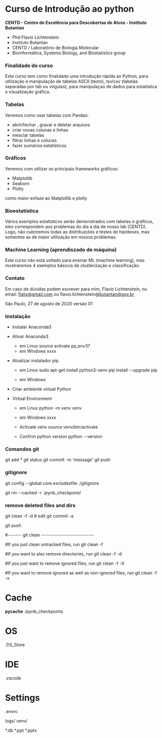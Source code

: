 # Curso de Introdução ao python

**CENTD - Centro de Excelência para Descobertas de Alvos  - Instituto Butantan**

  - Phd Flavio Lichtenstein
  - Instituto Butantan
  - CENTD / Laboratório de Biologia Molecular
  - Bioinformática, Systems Biology, and Biostatistics group


### Finalidade do curso

Este curso tem como finalidade uma introdução rápida ao Python, para utilização e manipulação de tabelas ASCII (texto), tsv/csv (tabelas separadas por tab ou vírgulas), para manipulaçao de dados para estatística e visualização gráfica.

### Tabelas

Veremos como usar tabelas com Pandas:
  - abrir/fechar , gravar e deletar arquivos
  - criar novas colunas e linhas
  - mesclar tabelas
  - filtrar linhas e colunas
  - fazer sumários estatísticos

### Gráficos

Veremos com utilizar os principais frameworks gráficos:

  - Matplotlib
  - Seaborn
  - Plotly

  como maior enfaze ao Matplotlib e plotly


### Bioestatística

Vários exemplos estatísticos serão demonstrados com tabelas e gráficos, eles correspondem aos problemas do dia a dia de nosso lab (CENTD). Logo, não cubriremos todas as distribuições e testes de hipóteses, mas somentes as de maior utilização em nossos problemas.

### Machine Learning (aprendiszado de máquina)

Este curso não está voltado para ensinar ML (machine learning), mas mostraremos 4 exemplos básicos de clusterização e classificação.


### Contato

Em caso de dúvidas podem escrever para mim, Flavio Lichtenstein, no email: flalix@gmail.com ou flavio.lichtenstein@butantan@gov.br

São Paulo, 27 de agosto de 2020
versão 01


### Instalação

  - Instalar Anaconda3

  - Ativar Anaconda3
    -  em Linux
source activate py_env37
    - em Windows
xxxx


- Atualizar instalador pip
  -  em Linux
sudo apt-get install python3-venv
pip install --upgrade pip

  - em Windows


- Criar ambiente virtual Python

- Virtual Environment
  -  em Linux
python -m venv venv

  - em Windows
xxxx


  - Acitvate venv
source venv/bin/activate

   - Confirm python version
python --version


### Comandos git

git add *
git status
git commit -m 'message'
git push

### gitignore
git config --global core.excludesfile ./gitignore  

git rm --cached -r .ipynb_checkpoint/

### remove deleted files and dirs

git clean -f -d
\# edit
git commit -a

git push

\#------- git clean ---------------------------

\#If you just clean untracked files, run 
git clean -f

\#If you want to also remove directories, run 
git clean -f -d

\#If you just want to remove ignored files, run 
git clean -f -X

\#If you want to remove ignored as well as non-ignored files, run 
git clean -f -x



# Cache
__pycache__
.ipynb_checkpoints

# OS
.DS_Store

# IDE
.vscode

# Settings
.envrc

logs/
venv/

*.db
*.ppt
*.pptx
